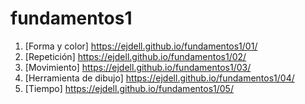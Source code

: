 # fundamentos1
1. [Forma y color] https://ejdell.github.io/fundamentos1/01/
2. [Repetición] https://ejdell.github.io/fundamentos1/02/
3. [Movimiento] https://ejdell.github.io/fundamentos1/03/
4. [Herramienta de dibujo] https://ejdell.github.io/fundamentos1/04/
5. [Tiempo] https://ejdell.github.io/fundamentos1/05/
